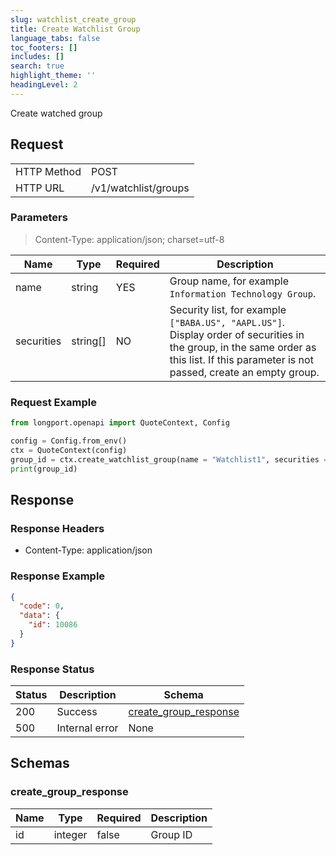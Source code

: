 ```yaml
---
slug: watchlist_create_group
title: Create Watchlist Group
language_tabs: false
toc_footers: []
includes: []
search: true
highlight_theme: ''
headingLevel: 2
---
```


Create watched group

<SDKLinks module="quote" klass="QuoteContext" method="create_watchlist_group" />

##

## Request

<table className="http-basic">
<tbody>
<tr><td className="http-basic-key">HTTP Method</td><td>POST</td></tr>
<tr><td className="http-basic-key">HTTP URL</td><td>/v1/watchlist/groups</td></tr>
</tbody>
</table>

### Parameters

> Content-Type: application/json; charset=utf-8

| Name       | Type     | Required | Description                                                                                                                                                                            |
| ---------- | -------- | -------- | -------------------------------------------------------------------------------------------------------------------------------------------------------------------------------------- |
| name       | string   | YES      | Group name, for example `Information Technology Group`.                                                                                                                                |
| securities | string[] | NO       | Security list, for example `["BABA.US", "AAPL.US"]`. Display order of securities in the group, in the same order as this list. If this parameter is not passed, create an empty group. |

### Request Example

```python
from longport.openapi import QuoteContext, Config

config = Config.from_env()
ctx = QuoteContext(config)
group_id = ctx.create_watchlist_group(name = "Watchlist1", securities = ["700.HK", "AAPL.US"])
print(group_id)
```

## Response

### Response Headers

- Content-Type: application/json

### Response Example

```json
{
  "code": 0,
  "data": {
    "id": 10086
  }
}
```

### Response Status

| Status | Description    | Schema                                                |
| ------ | -------------- | ----------------------------------------------------- |
| 200    | Success        | [create_group_response](#schemacreate_group_response) |
| 500    | Internal error | None                                                  |

<aside className="success">
</aside>

## Schemas

### create_group_response

<a id="schemacreate_group_response"></a>
<a id="schemacreate_group_response"></a>

| Name | Type    | Required | Description |
| ---- | ------- | -------- | ----------- |
| id   | integer | false    | Group ID    |
